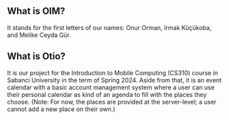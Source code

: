 ## What is OIM?

It stands for the first letters of our names: Onur Orman, Irmak Küçükoba, and Melike Ceyda Gür.

## What is Otio?

It is our project for the Introduction to Mobile Computing (CS310) course in Sabanci University in the term of Spring 2024.
Aside from that, it is an event calendar with a basic account management system where a user can use their personal calendar as kind of an agenda to fill with the places they choose.
(Note: For now, the places are provided at the server-level; a user cannot add a new place on their own.)
